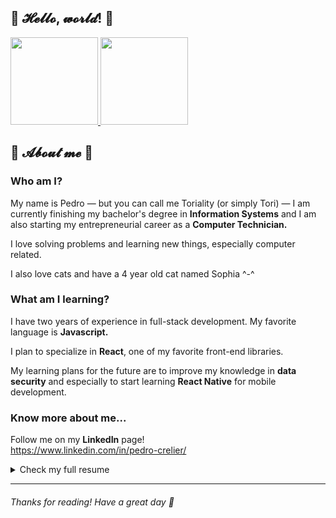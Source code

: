 ## 💚 𝓗𝓮𝓵𝓵𝓸, 𝔀𝓸𝓻𝓵𝓭! 💜

<div>
  <a href="http://github.com/Toriality">
   <img height="140em"  src="https://github-readme-stats.vercel.app/api?username=toriality&count_private=true&hide=issues&show_icons=true&theme=material-palenight">
   <img height="140em"  src="https://github-readme-stats.vercel.app/api/top-langs/?username=toriality&theme=material-palenight&layout=compact">
  </a>
</div>
  
## 💚 𝓐𝓫𝓸𝓾𝓽 𝓶𝓮 💜

### Who am I?

My name is Pedro &mdash; but you can call me Toriality (or simply Tori) &mdash; I am currently finishing my bachelor's degree in **Information Systems** and I am also starting my entrepreneurial career as a **Computer Technician.**

I love solving problems and learning new things, especially computer related.

I also love cats and have a 4 year old cat named Sophia ^-^

### What am I learning?

I have two years of experience in full-stack development. My favorite language is **Javascript.**

I plan to specialize in **React**, one of my favorite front-end libraries.

My learning plans for the future are to improve my knowledge in **data security** and especially to start learning **React Native** for mobile development.

### Know more about me...

Follow me on my **LinkedIn** page!</br>
https://www.linkedin.com/in/pedro-crelier/

<details>
  
  <summary>Check my full resume</summary>
  
  ![CV](https://user-images.githubusercontent.com/38092988/182711807-fdb6f76c-7249-4ceb-9537-abf4c0b26c62.jpg)
  
</details>

---

###### Thanks for reading! Have a great day 💚


<!---
Toriality/Toriality is a ✨ special ✨ repository because its `README.md` (this file) appears on your GitHub profile.
You can click the Preview link to take a look at your changes.
--->
